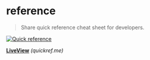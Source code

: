 # reference

> Share quick reference cheat sheet for developers.

[![Quick reference](https://quickref.me/assets/image/preview.png)](https://quickref.me/)


**[LiveView](https://quickref.me/)** _(quickref.me)_



